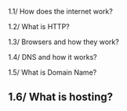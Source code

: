 1.1/ How does the internet work?

1.2/ What is HTTP?

1.3/ Browsers and how they work?

1.4/ DNS and how it works?

1.5/ What is Domain Name?

1.6/ What is hosting?
---------------------------------------------